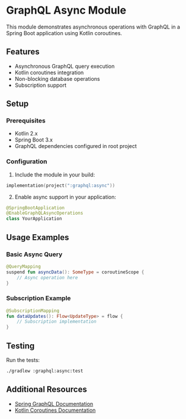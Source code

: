 # GraphQL Async Module

This module demonstrates asynchronous operations with GraphQL in a Spring Boot application using Kotlin coroutines.

## Features
- Asynchronous GraphQL query execution
- Kotlin coroutines integration
- Non-blocking database operations
- Subscription support

## Setup

### Prerequisites
- Kotlin 2.x
- Spring Boot 3.x
- GraphQL dependencies configured in root project

### Configuration
1. Include the module in your build:
```kotlin
implementation(project(":graphql:async"))
```

2. Enable async support in your application:
```kotlin
@SpringBootApplication
@EnableGraphQLAsyncOperations
class YourApplication
```

## Usage Examples

### Basic Async Query
```kotlin
@QueryMapping
suspend fun asyncData(): SomeType = coroutineScope {
    // Async operation here
}
```

### Subscription Example
```kotlin
@SubscriptionMapping
fun dataUpdates(): Flow<UpdateType> = flow {
    // Subscription implementation
}
```

## Testing
Run the tests:
```bash
./gradlew :graphql:async:test
```

## Additional Resources
- [Spring GraphQL Documentation](https://docs.spring.io/spring-graphql/docs/current/reference/html/)
- [Kotlin Coroutines Documentation](https://kotlinlang.org/docs/coroutines-overview.html)

